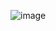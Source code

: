![image](https://user-images.githubusercontent.com/20491139/212523866-e544f28a-24f4-4594-bba1-9f58492c4685.png)
